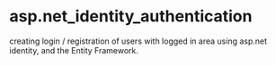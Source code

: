 # asp.net_identity_authentication
creating login / registration of users with logged in area using asp.net identity, and the Entity Framework.
